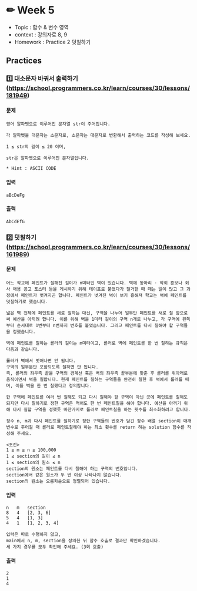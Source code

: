 # ✏ Week 5
- Topic : 함수 & 변수 영역
- context : 강의자료 8, 9
- Homework : Practice 2 덧칠하기

## Practices

### 1️⃣ 대소문자 바꿔서 출력하기 (https://school.programmers.co.kr/learn/courses/30/lessons/181949)
#### 문제
```
영어 알파벳으로 이루어진 문자열 str이 주어집니다.

각 알파벳을 대문자는 소문자로, 소문자는 대문자로 변환해서 출력하는 코드를 작성해 보세요.

1 ≤ str의 길이 ≤ 20 이며,

str은 알파벳으로 이루어진 문자열입니다.

* Hint : ASCII CODE
```
#### 입력
```
aBcDeFg
```
#### 출력
```
AbCdEfG
```



### 2️⃣ 덧칠하기 (https://school.programmers.co.kr/learn/courses/30/lessons/161989)
#### 문제
```
어느 학교에 페인트가 칠해진 길이가 n미터인 벽이 있습니다. 벽에 동아리 · 학회 홍보나 회사 채용 공고 포스터 등을 게시하기 위해 테이프로 붙였다가 철거할 때 떼는 일이 많고 그 과정에서 페인트가 벗겨지곤 합니다. 페인트가 벗겨진 벽이 보기 흉해져 학교는 벽에 페인트를 덧칠하기로 했습니다.

넓은 벽 전체에 페인트를 새로 칠하는 대신, 구역을 나누어 일부만 페인트를 새로 칠 함으로써 예산을 아끼려 합니다. 이를 위해 벽을 1미터 길이의 구역 n개로 나누고, 각 구역에 왼쪽부터 순서대로 1번부터 n번까지 번호를 붙였습니다. 그리고 페인트를 다시 칠해야 할 구역들을 정했습니다.

벽에 페인트를 칠하는 롤러의 길이는 m미터이고, 롤러로 벽에 페인트를 한 번 칠하는 규칙은 다음과 같습니다.

롤러가 벽에서 벗어나면 안 됩니다.
구역의 일부분만 포함되도록 칠하면 안 됩니다.
즉, 롤러의 좌우측 끝을 구역의 경계선 혹은 벽의 좌우측 끝부분에 맞춘 후 롤러를 위아래로 움직이면서 벽을 칠합니다. 현재 페인트를 칠하는 구역들을 완전히 칠한 후 벽에서 롤러를 떼며, 이를 벽을 한 번 칠했다고 정의합니다.

한 구역에 페인트를 여러 번 칠해도 되고 다시 칠해야 할 구역이 아닌 곳에 페인트를 칠해도 되지만 다시 칠하기로 정한 구역은 적어도 한 번 페인트칠을 해야 합니다. 예산을 아끼기 위해 다시 칠할 구역을 정했듯 마찬가지로 롤러로 페인트칠을 하는 횟수를 최소화하려고 합니다.

정수 n, m과 다시 페인트를 칠하기로 정한 구역들의 번호가 담긴 정수 배열 section이 매개변수로 주어질 때 롤러로 페인트칠해야 하는 최소 횟수를 return 하는 solution 함수를 작성해 주세요.

<조건>
1 ≤ m ≤ n ≤ 100,000
1 ≤ section의 길이 ≤ n
1 ≤ section의 원소 ≤ n
section의 원소는 페인트를 다시 칠해야 하는 구역의 번호입니다.
section에서 같은 원소가 두 번 이상 나타나지 않습니다.
section의 원소는 오름차순으로 정렬되어 있습니다.
```
#### 입력
```
n	m	section
8	4	[2, 3, 6]	
5	4	[1, 3]	
4	1	[1, 2, 3, 4]	

입력은 따로 수행하지 않고,
main에서 n, m, section을 정의한 뒤 함수 호출로 결과만 확인하겠습니다.
세 가지 경우를 모두 확인해 주세요. (3회 호출)
```
#### 출력
```
2
1
4
```
